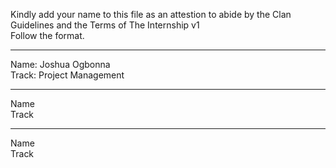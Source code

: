 Kindly add your name to this file as an attestion to abide by the Clan Guidelines and the Terms of The Internship v1
<br/> Follow the format.<br/> 
___
Name: Joshua Ogbonna <br/>
Track: Project Management
___
Name <br/>
Track
___
Name <br/>
Track
